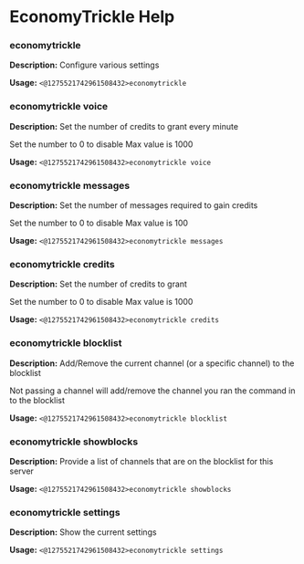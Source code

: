 # EconomyTrickle Help

### economytrickle

**Description:** Configure various settings

**Usage:** `<@1275521742961508432>economytrickle`

### economytrickle voice

**Description:** Set the number of credits to grant every minute

Set the number to 0 to disable
Max value is 1000

**Usage:** `<@1275521742961508432>economytrickle voice`

### economytrickle messages

**Description:** Set the number of messages required to gain credits

Set the number to 0 to disable
Max value is 100

**Usage:** `<@1275521742961508432>economytrickle messages`

### economytrickle credits

**Description:** Set the number of credits to grant

Set the number to 0 to disable
Max value is 1000

**Usage:** `<@1275521742961508432>economytrickle credits`

### economytrickle blocklist

**Description:** Add/Remove the current channel (or a specific channel) to the blocklist

Not passing a channel will add/remove the channel you ran the command in to the blocklist

**Usage:** `<@1275521742961508432>economytrickle blocklist`

### economytrickle showblocks

**Description:** Provide a list of channels that are on the blocklist for this server

**Usage:** `<@1275521742961508432>economytrickle showblocks`

### economytrickle settings

**Description:** Show the current settings

**Usage:** `<@1275521742961508432>economytrickle settings`

